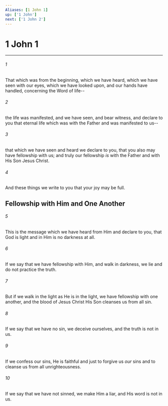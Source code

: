```yaml
---
Aliases: [1 John 1]
up: ['1 John']
next: ['1 John 2']
---
```

# 1 John 1

***


###### 1 
That which was from the beginning, which we have heard, which we have seen with our eyes, which we have looked upon, and our hands have handled, concerning the Word of life-- 

###### 2 
the life was manifested, and we have seen, and bear witness, and declare to you that eternal life which was with the Father and was manifested to us-- 

###### 3 
that which we have seen and heard we declare to you, that you also may have fellowship with us; and truly our fellowship _is_ with the Father and with His Son Jesus Christ. 

###### 4 
And these things we write to you that your joy may be full.

## Fellowship with Him and One Another 

###### 5 
This is the message which we have heard from Him and declare to you, that God is light and in Him is no darkness at all. 

###### 6 
If we say that we have fellowship with Him, and walk in darkness, we lie and do not practice the truth. 

###### 7 
But if we walk in the light as He is in the light, we have fellowship with one another, and the blood of Jesus Christ His Son cleanses us from all sin. 

###### 8 
If we say that we have no sin, we deceive ourselves, and the truth is not in us. 

###### 9 
If we confess our sins, He is faithful and just to forgive us _our_ sins and to cleanse us from all unrighteousness. 

###### 10 
If we say that we have not sinned, we make Him a liar, and His word is not in us.
